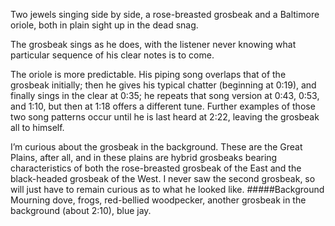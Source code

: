 Two jewels singing side by side, a rose-breasted grosbeak and a Baltimore oriole, both in plain sight up in the dead snag. 

The grosbeak sings as he does, with the listener never knowing what particular sequence of his clear notes is to come. 

The oriole is more predictable. His piping song overlaps that of the grosbeak initially; then he gives his typical chatter (beginning at 0:19), and finally sings in the clear at 0:35; he repeats that song version at 0:43, 0:53, and 1:10, but then at 1:18 offers a different tune. Further examples of those two song patterns occur until he is last heard at 2:22, leaving the grosbeak all to himself.

I’m curious about the grosbeak in the background. These are the Great Plains, after all, and in these plains are hybrid grosbeaks bearing characteristics of both the rose-breasted grosbeak of the East and the black-headed grosbeak of the West. I never saw the second grosbeak, so will just have to remain curious as to what he looked like. 
#####Background
Mourning dove, frogs, red-bellied woodpecker, another grosbeak in the background (about 2:10), blue jay.
